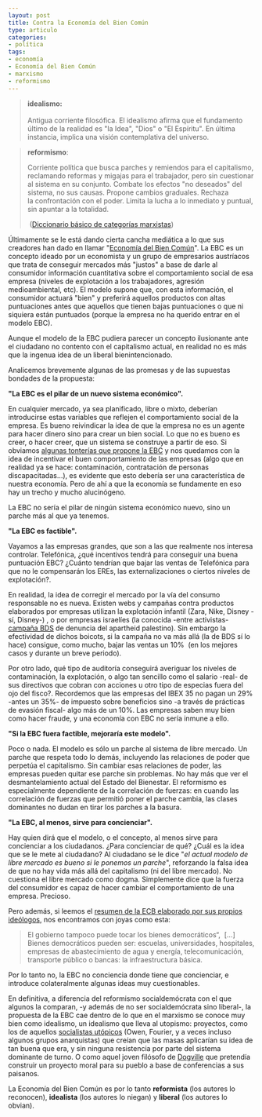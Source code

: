 ```yaml
---
layout: post
title: Contra la Economía del Bien Común
type: articulo
categories:
- política
tags:
- economía
- Economía del Bien Común
- marxismo
- reformismo
---
```

<blockquote><strong>idealismo:<br />
</strong><br />
Antigua corriente filosófica. El idealismo afirma que el fundamento último de la realidad es "la Idea", "Dios" o "El Espíritu". En última instancia, implica una visión contemplativa del universo.</p></blockquote>
<blockquote><p><strong>reformismo</strong>:</p>
<p>Corriente política que busca parches y remiendos para el capitalismo, reclamando reformas y migajas para el trabajador, pero sin cuestionar al sistema en su conjunto. Combate los efectos "no deseados" del sistema, no sus causas. Propone cambios graduales. Rechaza la confrontación con el poder. Limita la lucha a lo inmediato y puntual, sin apuntar a la totalidad.</p>
<div> (<a href="http://info.nodo50.org/IMG/article_PDF/Diccionario-basico-de-categorias.pdf">Diccionario básico de categorías marxistas</a>)</div>
</blockquote>
<p>Últimamente se le está dando cierta cancha mediática a lo que sus creadores han dado en llamar "<a href="http://es.wikipedia.org/wiki/Econom%C3%ADa_del_bien_com%C3%BAn">Economía del Bien Común</a>". La EBC es un concepto ideado por un economista y un grupo de empresarios austríacos que trata de conseguir mercados más "justos" a base de darle al consumidor información cuantitativa sobre el comportamiento social de esa empresa (niveles de explotación a los trabajadores, agresión medioambiental, etc). El modelo supone que, con esta información, el consumidor actuará "bien" y preferirá aquellos productos con altas puntuaciones antes que aquellos que tienen bajas puntuaciones o que ni siquiera están puntuados (porque la empresa no ha querido entrar en el modelo EBC).</p>
<p>Aunque el modelo de la EBC pudiera parecer un concepto ilusionante ante el ciudadano no contento con el capitalismo actual, en realidad no es más que la ingenua idea de un liberal bienintencionado.</p>
<p>Analicemos brevemente algunas de las promesas y de las supuestas bondades de la propuesta:</p>
<p><strong>"La EBC es el pilar de un nuevo sistema económico".</strong></p>
<p>En cualquier mercado, ya sea planificado, libre o mixto, deberían introducirse estas variables que reflejen el comportamiento social de la empresa. Es bueno reivindicar la idea de que la empresa no es un agente para hacer dinero sino para crear un bien social. Lo que no es bueno es creer, o hacer creer, que un sistema se construye a partir de eso. Si obviamos <a href="http://www.cma.gva.es/comunes_asp/documentos/agenda/Cas/72319-Economia_del_bien_comun_Felber.pdf">algunas tonterías que propone la EBC</a> y nos quedamos con la idea de incentivar el buen comportamiento de las empresas (algo que en realidad ya se hace: contaminación, contratación de personas discapacitadas...), es evidente que esto debería ser una característica de nuestra economía. Pero de ahí a que la economía se fundamente en eso hay un trecho y mucho alucinógeno.</p>
<p>La EBC no sería el pilar de ningún sistema económico nuevo, sino un parche más al que ya tenemos.</p>
<p><strong>"La EBC es factible".</strong></p>
<p>Vayamos a las empresas grandes, que son a las que realmente nos interesa controlar. Telefónica, ¿qué incentivos tendrá para conseguir una buena puntuación EBC? ¿Cuánto tendrían que bajar las ventas de Telefónica para que no le compensarán los EREs, las externalizaciones o ciertos niveles de explotación?.</p>
<p>En realidad, la idea de corregir el mercado por la vía del consumo responsable no es nueva. Existen webs y campañas contra productos elaborados por empresas utilizan la explotación infantil (Zara, Nike, Disney -sí, Disney-) , o por empresas israelíes (la conocida -entre activistas- <a href="http://www.izquierda-unida.es/node/11223">campaña BDS</a> de denuncia del apartheid palestino). Sin embargo la efectividad de dichos boicots, si la campaña no va más allá (la de BDS sí lo hace) consigue, como mucho, bajar las ventas un 10%  (en los mejores casos y durante un breve periodo).</p>
<p>Por otro lado, qué tipo de auditoría conseguirá averiguar los niveles de contaminación, la explotación, o algo tan sencillo como el salario -real- de sus directivos que cobran con acciones u otro tipo de especias fuera del ojo del fisco?. Recordemos que las empresas del IBEX 35 no pagan un 29% -antes un 35%- de impuesto sobre beneficios sino -a través de prácticas de evasión fiscal- algo más de un 10%. Las empresas saben muy bien como hacer fraude, y una economía con EBC no sería inmune a ello.</p>
<p><strong>"Si la EBC fuera factible, mejoraría este modelo".</strong></p>
<p>Poco o nada. El modelo es sólo un parche al sistema de libre mercado. Un parche que respeta todo lo demás, incluyendo las relaciones de poder que perpetúa el capitalismo. Sin cambiar esas relaciones de poder, las empresas pueden quitar ese parche sin problemas. No hay más que ver el desmantelamiento actual del Estado del Bienestar. El reformismo es especialmente dependiente de la correlación de fuerzas: en cuando las correlación de fuerzas que permitió poner el parche cambia, las clases dominantes no dudan en tirar los parches a la basura.</p>
<p><strong>"La EBC, al menos, sirve para concienciar".</strong></p>
<p>Hay quien dirá que el modelo, o el concepto, al menos sirve para concienciar a los ciudadanos. ¿Para concienciar de qué? ¿Cuál es la idea que se le mete al ciudadano? Al ciudadano se le dice "<em>el actual modelo de libre mercado es bueno si le ponemos un parche</em>", reforzando la falsa idea de que no hay vida más allá del capitalismo (ni del libre mercado). No cuestiona el libre mercado como dogma. Simplemente dice que la fuerza del consumidor es capaz de hacer cambiar el comportamiento de una empresa. Precioso.</p>
<p>Pero además, si leemos el <a href="http://www.cma.gva.es/comunes_asp/documentos/agenda/Cas/72319-Economia_del_bien_comun_Felber.pdf">resumen de la ECB elaborado por sus propios ideólogos</a>, nos encontramos con joyas como esta:</p>
<blockquote><p>El gobierno tampoco puede tocar los bienes democráticos“,  [...] Bienes democráticos pueden ser: escuelas, universidades, hospitales, empresas de abastecimiento de agua y energía, telecomunicación, transporte público o bancas: la infraestructura básica.</p></blockquote>
<p>Por lo tanto no, la EBC no conciencia donde tiene que concienciar, e introduce colateralmente algunas ideas muy cuestionables.</p>
<p>En definitiva, a diferencia del reformismo socialdemócrata con el que algunos la comparan, -y además de no ser socialdemócrata sino liberal-, la propuesta de la EBC cae dentro de lo que en el marxismo se conoce muy bien como idealismo, un idealismo que lleva al utopismo: proyectos, como los de aquellos <a href="http://es.wikipedia.org/wiki/Socialismo_ut%C3%B3pico">socialistas utópicos</a> (Owen, Fourier, y a veces incluso algunos grupos anarquistas) que creían que las masas aplicarían su idea de tan buena que era, y sin ninguna resistencia por parte del sistema dominante de turno. O como aquel joven filósofo de <a href="http://www.filmaffinity.com/es/film573847.html">Dogville</a> que pretendía construir un proyecto moral para su pueblo a base de conferencias a sus paisanos.</p>
<p>La Economía del Bien Común es por lo tanto <strong>reformista</strong> (los autores lo reconocen), <strong>idealista</strong> (los autores lo niegan) y <strong>liberal</strong> (los autores lo obvian).</p>
<div></div>
